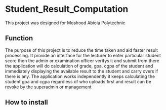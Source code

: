 # Student_Result_Computation
This project was designed for Moshood Abiola Polytechnic

## Function
The purpose of this project is to reduce the time taken and aid faster result processing.
It provide an interface for the lecturer to enter particular student score then the 
admin or examination officer verifys it and submit from there the application will do 
calculation of grade, gpa, cgpa of the student and immediately displaying the available
result to the student and carry overs if there is any. The application works independently
it keeps calculating the student gpa and cgpa regardless of who uploads first and result can
be revoke by the superadmin or management

## How to install
